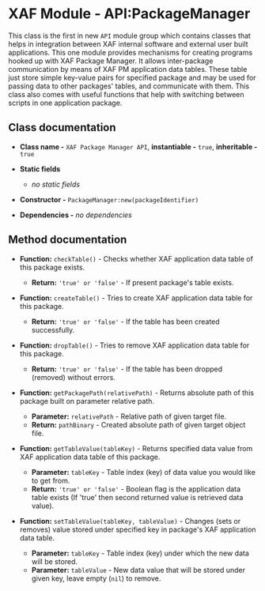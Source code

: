 # XAF Module - API:PackageManager

This class is the first in new `API` module group which contains classes that helps in integration between XAF internal software and external user built applications. This one module provides mechanisms for creating programs hooked up with XAF Package Manager. It allows inter-package communication by means of XAF PM application data tables. These table just store simple key-value pairs for specified package and may be used for passing data to other packages' tables, and communicate with them. This class also comes with useful functions that help with switching between scripts in one application package.

## Class documentation

* **Class name -** `XAF Package Manager API`, **instantiable -** `true`, **inheritable -** `true`
* **Static fields**

  * *no static fields*

* **Constructor -** `PackageManager:new(packageIdentifier)`
* **Dependencies -** *no dependencies*

## Method documentation

* **Function:** `checkTable()` - Checks whether XAF application data table of this package exists.

  * **Return:** `'true' or 'false'` - If present package's table exists.

* **Function:** `createTable()` - Tries to create XAF application data table for this package.

  * **Return:** `'true' or 'false'` - If the table has been created successfully.

* **Function:** `dropTable()` - Tries to remove XAF application data table for this package.

  * **Return:** `'true' or 'false'` - If the table has been dropped (removed) without errors.

* **Function:** `getPackagePath(relativePath)` - Returns absolute path of this package built on parameter relative path.

  * **Parameter:** `relativePath` - Relative path of given target file.
  * **Return:** `pathBinary` - Created absolute path of given target object file.

* **Function:** `getTableValue(tableKey)` - Returns specified data value from XAF application data table of this package.

  * **Parameter:** `tableKey` - Table index (key) of data value you would like to get from.
  * **Return:** `'true' or 'false'` - Boolean flag is the application data table exists (If 'true' then second returned value is retrieved data value).

* **Function:** `setTableValue(tableKey, tableValue)` - Changes (sets or removes) value stored under specified key in package's XAF application data table.

  * **Parameter:** `tableKey` - Table index (key) under which the new data will be stored.
  * **Parameter:** `tableValue` - New data value that will be stored under given key, leave empty (`nil`) to remove.
